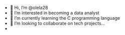 - 👋 Hi, I’m @olela28
- 👀 I’m interested in becoming a data analyst
- 🌱 I’m currently learning the C programming language
- 💞️ I’m looking to collaborate on tech projects...
- 

<!---
olela28/olela28 is a ✨ special ✨ repository because its `README.md` (this file) appears on your GitHub profile.
You can click the Preview link to take a look at your changes.
--->
